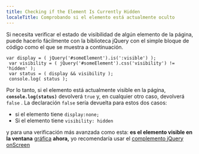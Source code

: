 ```yaml
---
title: Checking if the Element Is Currently Hidden
localeTitle: Comprobando si el elemento está actualmente oculto
---
```

Si necesita verificar el estado de visibilidad de algún elemento de la página, puede hacerlo fácilmente con la biblioteca jQuery con el simple bloque de código como el que se muestra a continuación.
```
var display = ( jQuery('#someElement').is(':visible') ); 
 var visibility = ( jQuery('#someElement').css('visibility') != 'hidden' ); 
 var status = ( display && visibility ); 
 console.log( status ); 
```

Por lo tanto, si el elemento está actualmente visible en la página, **`console.log(status)`** devolverá `true` y, en cualquier otro caso, devolverá `false` . La declaración `false` sería devuelta para estos dos casos:

*   si el elemento tiene `display:none;`
*   Si el elemento tiene `visibility: hidden`

y para una verificación más avanzada como esta: **es el elemento visible en la ventana** [gráfica](http://benpickles.github.io/onScreen/) **ahora,** yo recomendaría usar el [complemento jQuery onScreen](http://benpickles.github.io/onScreen/)